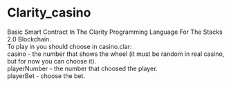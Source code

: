 # Clarity_casino  
Basic Smart Contract In The Clarity Programming Language For The Stacks 2.0 Blockchain.  
To play in you should choose in casino.clar:  
casino - the number that shows the wheel (it must be random in real casino, but for now you can choose it).  
playerNumber - the number that choosed the player.  
playerBet - choose the bet.  
